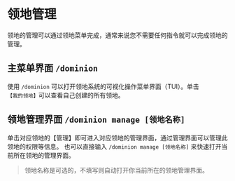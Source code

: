 # 领地管理

领地的管理可以通过领地菜单完成，通常来说您不需要任何指令就可以完成领地的管理。

## 主菜单界面 `/dominion`

使用 `/dominion` 可以打开领地系统的可视化操作菜单界面（TUI）。单击`【我的领地】`可以查看自己创建的所有领地。

## 领地管理界面 `/dominion manage [领地名称]`

单击对应领地的【管理】即可进入对应领地的管理界面，通过管理界面可以管理此领地的权限等信息。 也可以直接输入
`/dominion manage [领地名称]` 来快速打开当前所在领地的管理界面。

> 领地名称是可选的，不填写则自动打开你当前所在的领地管理界面。
